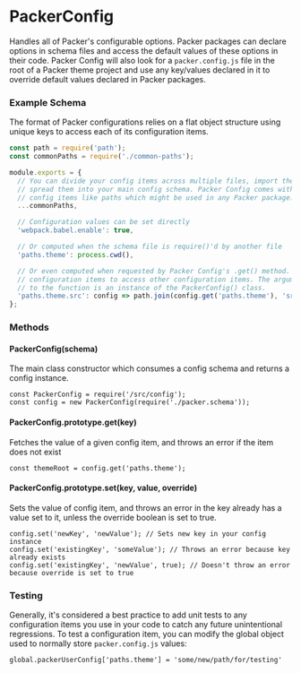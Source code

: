 # PackerConfig

Handles all of Packer's configurable options. Packer packages can declare options in schema files and access the default values of these options in their code. Packer Config will also look for a `packer.config.js` file in the root of a Packer theme project and use any key/values declared in it to override default values declared in Packer packages.

### Example Schema

The format of Packer configurations relies on a flat object structure using unique keys to access each of its configuration items.

```js
const path = require('path');
const commonPaths = require('./common-paths');

module.exports = {
  // You can divide your config items across multiple files, import them, and then
  // spread them into your main config schema. Packer Config comes with common
  // config items like paths which might be used in any Packer package.
  ...commonPaths,

  // Configuration values can be set directly
  'webpack.babel.enable': true,

  // Or computed when the schema file is require()'d by another file
  'paths.theme': process.cwd(),

  // Or even computed when requested by Packer Config's .get() method. This allows
  // configuration items to access other configuration items. The argument passed
  // to the function is an instance of the PackerConfig() class.
  'paths.theme.src': config => path.join(config.get('paths.theme'), 'src'),
};
```

### Methods

#### PackerConfig(schema)

The main class constructor which consumes a config schema and returns a config instance.

```
const PackerConfig = require('/src/config');
const config = new PackerConfig(require('./packer.schema'));
```

#### PackerConfig.prototype.get(key)

Fetches the value of a given config item, and throws an error if the item does not exist

```
const themeRoot = config.get('paths.theme');
```

#### PackerConfig.prototype.set(key, value, override)

Sets the value of config item, and throws an error in the key already has a value set to it, unless the override boolean is set to true.

```
config.set('newKey', 'newValue'); // Sets new key in your config instance
config.set('existingKey', 'someValue'); // Throws an error because key already exists
config.set('existingKey', 'newValue', true); // Doesn't throw an error because override is set to true
```

### Testing

Generally, it's considered a best practice to add unit tests to any configuration items you use in your code to catch any future unintentional regressions. To test a configuration item, you can modify the global object used to normally store `packer.config.js` values:

```
global.packerUserConfig['paths.theme'] = 'some/new/path/for/testing'
```
